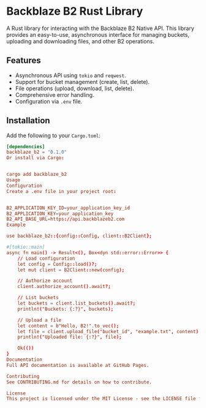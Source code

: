 # Backblaze B2 Rust Library

A Rust library for interacting with the Backblaze B2 Native API. This library provides an easy-to-use, asynchronous interface for managing buckets, uploading and downloading files, and other B2 operations.

## Features

- Asynchronous API using `tokio` and `reqwest`.
- Support for bucket management (create, list, delete).
- File operations (upload, download, list, delete).
- Comprehensive error handling.
- Configuration via `.env` file.

## Installation

Add the following to your `Cargo.toml`:

```toml
[dependencies]
backblaze_b2 = "0.1.0"
Or install via Cargo:


cargo add backblaze_b2
Usage
Configuration
Create a .env file in your project root:


B2_APPLICATION_KEY_ID=your_application_key_id
B2_APPLICATION_KEY=your_application_key
B2_API_BASE_URL=https://api.backblazeb2.com
Example

use backblaze_b2::{config::Config, client::B2Client};

#[tokio::main]
async fn main() -> Result<(), Box<dyn std::error::Error>> {
    // Load configuration
    let config = Config::load()?;
    let mut client = B2Client::new(config);

    // Authorize account
    client.authorize_account().await?;

    // List buckets
    let buckets = client.list_buckets().await?;
    println!("Buckets: {:?}", buckets);

    // Upload a file
    let content = b"Hello, B2!".to_vec();
    let file = client.upload_file("bucket_id", "example.txt", content).await?;
    println!("Uploaded file: {:?}", file);

    Ok(())
}
Documentation
Full API documentation is available at GitHub Pages.

Contributing
See CONTRIBUTING.md for details on how to contribute.

License
This project is licensed under the MIT License - see the LICENSE file for details.